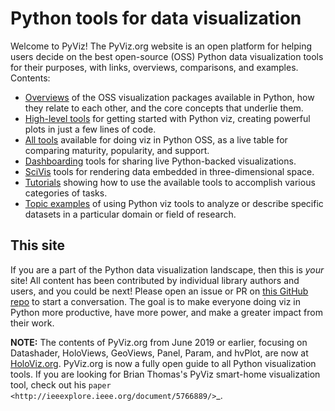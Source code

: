 # Python tools for data visualization

Welcome to PyViz!  The PyViz.org website is an open platform for helping users decide on the best open-source (OSS) Python data visualization tools for their purposes, with links, overviews, comparisons, and examples. Contents:

 - [Overviews](overviews/index.html) of the OSS visualization packages available in Python, how they relate to each other, and the core concepts that underlie them.
 - [High-level tools](high-level/index.html) for getting started with Python viz, creating powerful plots in just a few lines of code.
 - [All tools](tools.html) available for doing viz in Python OSS, as a live table for comparing maturity, popularity, and support.
 - [Dashboarding](dashboarding/index.html) tools for sharing live Python-backed visualizations.
 - [SciVis](scivis/index.html) tools for rendering data embedded in three-dimensional space.
 - [Tutorials](tutorials/index.html) showing how to use the available tools to accomplish various categories of tasks.
 - [Topic examples](https://examples.pyviz.org) of using Python viz tools to analyze or describe specific datasets in a particular domain or field of research.

## This site

If you are a part of the Python data visualization landscape, then this is _your_ site!  All content has been contributed by individual library authors and users, and you could be next! Please open an issue or PR on [this GitHub repo](https://github.com/pyviz/website) to start a conversation. The goal is to make everyone doing viz in Python more productive, have more power, and make a greater impact from their work.

**NOTE:** The contents of PyViz.org from June 2019 or earlier, focusing on Datashader, HoloViews, GeoViews, Panel, Param, and hvPlot, are now at [HoloViz.org](https://holoviz.org). PyViz.org is now a fully open guide to all Python visualization tools. If you are looking for Brian Thomas's 
PyViz smart-home visualization tool, check out his `paper <http://ieeexplore.ieee.org/document/5766889/>`_.
